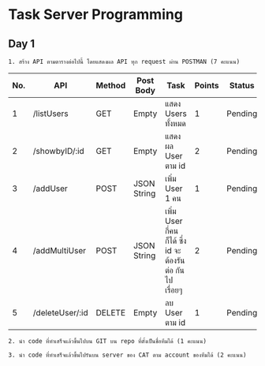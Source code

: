 # Task Server Programming

## Day 1

```1. สร้าง API ตามตารางต่อไปนี้ โดยแสดงผล API ทุก request ผ่าน POSTMAN (7 คะแนน)```

| No.  | API | Method | Post Body | Task | Points | Status |
| ---- | ---- | ---- | ---- | ---- | ---- | ---- |
| 1 | /listUsers | GET | Empty | แสดง Users ทั้งหมด | 1 | Pending |
| 2 | /showbyID/:id | GET | Empty | แสดงผล User ตาม id | 2 | Pending |
| 3 | /addUser | POST | JSON String | เพิ่ม User 1 คน | 1 | Pending |
| 4 | /addMultiUser | POST | JSON String | เพิ่ม User กี่คนก็ได้ ซึ่ง id จะต้องรันต่อ กันไปเรื่อยๆ | 2 | Pending |
| 5 | /deleteUser/:id | DELETE | Empty | ลบ User ตาม id | 1 | Pending |

```2. นำ code ที่ทำเสร็จแล้วขึ้นไปบน GIT บน repo ที่ตั้งเป็นชื่อทีมได้ (1 คะแนน)```

```3. นำ code ที่ทำเสร็จแล้วขึ้นไปรันบน server ของ CAT ตาม account ของทีมได้ (2 คะแนน)```
